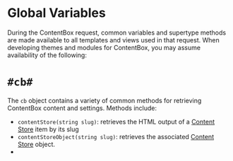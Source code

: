 # Global Variables

During the ContentBox request, common variables and supertype methods are made available to all templates and views used in that request.  When developing themes and modules for ContentBox, you may assume availability of the following:

`#cb#`
===

The `cb` object contains a variety of common methods for retrieving ContentBox content and settings.  Methods include:

- `contentStore(string slug)`: retrieves the HTML output of a [Content Store][1] item by its slug
- `contentStoreObject(string slug)`: retrieves the associated [Content Store][1] object.
- 


[1]: /content/using/managers/contentstore.html